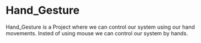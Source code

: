 # Hand_Gesture
Hand_Gesture is a Project where we can control our system using our hand movements. Insted of using mouse we can control our system by hands.

